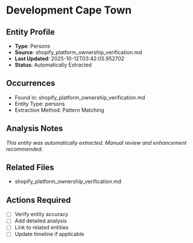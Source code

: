 # Development Cape Town

## Entity Profile
- **Type**: Persons
- **Source**: shopify_platform_ownership_verification.md
- **Last Updated**: 2025-10-12T03:42:05.952702
- **Status**: Automatically Extracted

## Occurrences
- Found in: shopify_platform_ownership_verification.md
- Entity Type: persons
- Extraction Method: Pattern Matching

## Analysis Notes
*This entity was automatically extracted. Manual review and enhancement recommended.*

## Related Files
- shopify_platform_ownership_verification.md

## Actions Required
- [ ] Verify entity accuracy
- [ ] Add detailed analysis
- [ ] Link to related entities
- [ ] Update timeline if applicable
